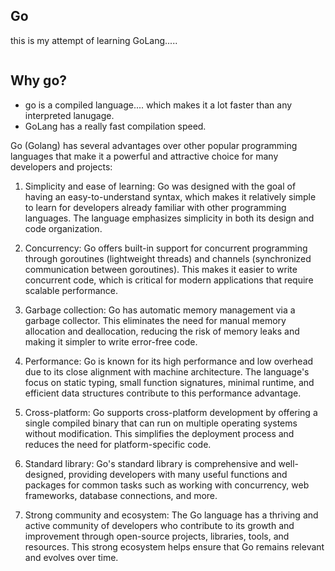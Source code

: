 ## Go

this is my attempt of learning GoLang.....

```go


```

## Why go?

- go is a compiled language.... which makes it a lot faster than any interpreted lanugage.
- GoLang has a really fast compilation speed.

Go (Golang) has several advantages over other popular programming
languages that make it a powerful and attractive choice for many
developers and projects:

1. Simplicity and ease of learning: Go was designed with the goal of
   having an easy-to-understand syntax, which makes it relatively simple to
   learn for developers already familiar with other programming languages.
   The language emphasizes simplicity in both its design and code
   organization.

2. Concurrency: Go offers built-in support for concurrent programming
   through goroutines (lightweight threads) and channels (synchronized
   communication between goroutines). This makes it easier to write
   concurrent code, which is critical for modern applications that require
   scalable performance.

3. Garbage collection: Go has automatic memory management via a garbage
   collector. This eliminates the need for manual memory allocation and
   deallocation, reducing the risk of memory leaks and making it simpler to
   write error-free code.

4. Performance: Go is known for its high performance and low overhead due
   to its close alignment with machine architecture. The language's focus on
   static typing, small function signatures, minimal runtime, and efficient
   data structures contribute to this performance advantage.

5. Cross-platform: Go supports cross-platform development by offering a
   single compiled binary that can run on multiple operating systems without
   modification. This simplifies the deployment process and reduces the need
   for platform-specific code.

6. Standard library: Go's standard library is comprehensive and
   well-designed, providing developers with many useful functions and
   packages for common tasks such as working with concurrency, web
   frameworks, database connections, and more.

7. Strong community and ecosystem: The Go language has a thriving and
   active community of developers who contribute to its growth and
   improvement through open-source projects, libraries, tools, and resources.
   This strong ecosystem helps ensure that Go remains relevant and evolves
   over time.

